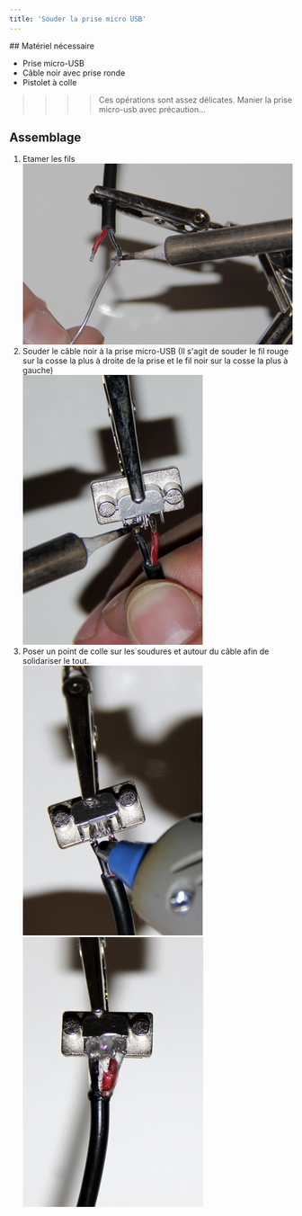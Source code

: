 ```yaml
---
title: 'Souder la prise micro USB'
---
```


## Matériel nécessaire 
* Prise micro-USB
* Câble noir avec prise ronde
* Pistolet à colle  

>>>> Ces opérations sont assez délicates. Manier la  prise micro-usb avec précaution...

## Assemblage 
1. Etamer les fils   
![](_MG_5301.JPG)  
2. Souder le câble noir à la prise micro-USB (Il s'agit de souder le fil rouge sur la cosse la plus à droite de la prise et le fil noir sur la cosse la plus à gauche)  
![](_MG_5303.JPG)  
3. Poser un point de colle sur les soudures et autour du câble afin de solidariser le tout.   
![](_MG_5305.JPG)
![](_MG_5306.JPG)